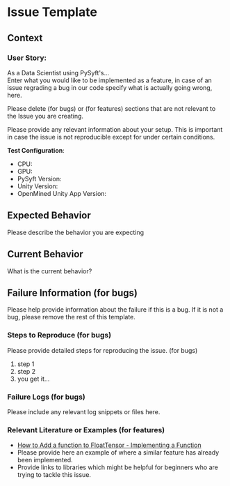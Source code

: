 # Issue Template

## Context
### User Story:
As a Data Scientist using PySyft's... <br>
Enter what you would like to be implemented as a feature, in case of an issue regrading a bug in our code specify what is actually going wrong, here.



Please delete (for bugs) or (for features) sections that are not relevant to the Issue you are creating.

Please provide any relevant information about your setup. This is important in case the issue is not reproducible except for under certain conditions.

**Test Configuration**:
* CPU:
* GPU:
* PySyft Version:
* Unity Version:
* OpenMined Unity App Version:


## Expected Behavior

Please describe the behavior you are expecting

## Current Behavior

What is the current behavior?

## Failure Information (for bugs)

Please help provide information about the failure if this is a bug. If it is not a bug, please remove the rest of this template.

### Steps to Reproduce (for bugs)

Please provide detailed steps for reproducing the issue. (for bugs)

1. step 1
2. step 2
3. you get it...

### Failure Logs (for bugs)

Please include any relevant log snippets or files here.


### Relevant Literature or Examples (for features)
* [How to Add a function to FloatTensor - Implementing a Function](https://docs.google.com/document/d/1WRd7gGLFN0Awtf86AICYIHtg3gfFWLBa5wYTthsB3i0/)
* Please provide here an example of where a similar feature has already been implemented.
* Provide links to libraries which might be helpful for beginners who are trying to tackle this issue.
